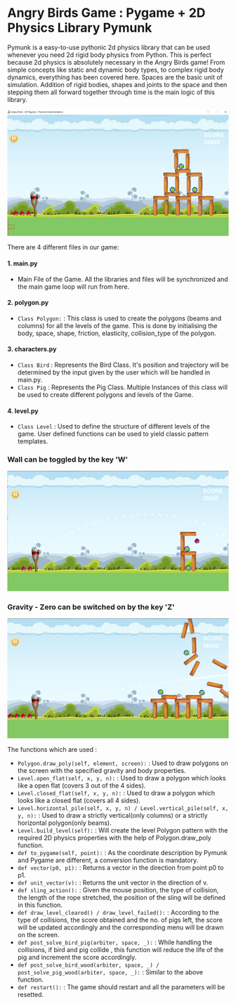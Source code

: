 # Angry Birds Game : Pygame + 2D Physics Library Pymunk  
Pymunk is a easy-to-use pythonic 2d physics library that can be used whenever you need 2d rigid body physics from Python. This is perfect because 2d physics is absolutely necessary in the Angry Birds game! From simple concepts like static and dynamic body types, to complex rigid body dynamics, everything has been covered here. Spaces are the basic unit of simulation. Addition of rigid bodies, shapes and joints to the space and then stepping them all forward together through time is the main logic of this library.  
  
  
  ![Angry Birds using Pygame + Pymunk](angry_birds.png)  
  
  
  
  
There are 4 different files in our game:  
#### 1. main.py  
- Main File of the Game. All the libraries and files will be synchronized and the main game loop will run from here.  
#### 2. polygon.py  
- `Class Polygon:` : This class is used to create the polygons (beams and columns) for all the levels of the game. This is done by initialising the body, space, shape, friction, elasticity, collision_type of the polygon.   
#### 3. characters.py  
- `Class Bird` : Represents the Bird Class. It's position and trajectory will be determined by the input given by the user which will be handled in main.py.  
- `Class Pig` : Represents the Pig Class. Multiple Instances of this class will be used to create different polygons and levels of the Game.  
#### 4. level.py  
- `Class Level` : Used to define the structure of different levels of the game. User defined functions can be used to yield classic pattern templates.  
  
    
### Wall can be toggled by the key 'W'  
  
![Angry Birds Wall Toggle using Pygame + Pymunk](walls.png)  
  

### Gravity - Zero can be switched on by the key 'Z'  
  
  
![Angry Birds gravity-zero using Pygame + Pymunk](gravity-zero.png)  
  
  
  
  
  
  
The functions which are used :  
- `Polygon.draw_poly(self, element, screen):` : Used to draw polygons on the screen with the specified gravity and body properties.  
- `Level.open_flat(self, x, y, n):` : Used to draw a polygon which looks like a open flat (covers 3 out of the 4 sides).  
- `Level.closed_flat(self, x, y, n):` : Used to draw a polygon which looks like a closed flat (covers all 4 sides).  
- `Level.horizontal_pile(self, x, y, n) / Level.vertical_pile(self, x, y, n):` : Used to draw a strictly vertical(only columns) or a strictly horizontal polygon(only beams).  
- `Level.build_level(self):` : Will create the level Polygon pattern with the required 2D physics properties with the help of Polygon.draw_poly function.  
- `def to_pygame(self, point):` : As the coordinate description by Pymunk and Pygame are different, a conversion function is mandatory.  
- `def vector(p0, p1):` : Returns a vector in the direction from point p0 to p1.  
- `def unit_vector(v):` : Returns the unit vector in the direction of v.  
- `def sling_action():` : Given the mouse position, the type of collision, the length of the rope stretched, the position of the sling will be defined in this function.  
- `def draw_level_cleared() / draw_level_failed():` : According to the type of collisions, the score obtained and the no. of pigs left, the score will be updated accordingly and the corresponding menu will be drawn on the screen.  
- `def post_solve_bird_pig(arbiter, space, _):` : While handling the collisions, if bird and pig collide , this function will reduce the life of the pig and increment the score accordingly.  
- `def post_solve_bird_wood(arbiter, space, _) / post_solve_pig_wood(arbiter, space, _):` : Similar to the above function.
- `def restart():` : The game should restart and all the parameters will be resetted.  
 


  
  


